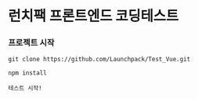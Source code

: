 # 런치팩 프론트엔드 코딩테스트

### 프로젝트 시작
```
git clone https://github.com/Launchpack/Test_Vue.git

npm install

테스트 시작!
```
